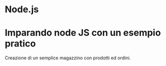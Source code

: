 # Node.js

<h1>Imparando node JS con un esempio pratico</h1>

Creazione di un semplice magazzino con prodotti ed ordini.